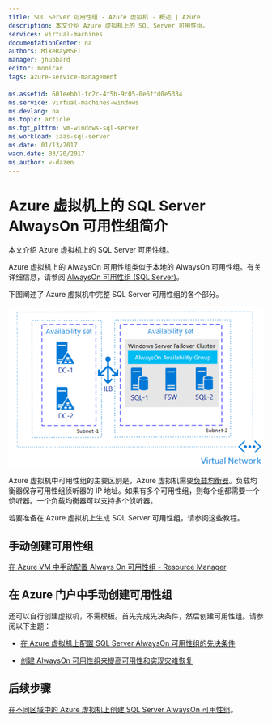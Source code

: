 ```yaml
---
title: SQL Server 可用性组 - Azure 虚拟机 - 概述 | Azure
description: 本文介绍 Azure 虚拟机上的 SQL Server 可用性组。
services: virtual-machines
documentationCenter: na
authors: MikeRayMSFT
manager: jhubbard
editor: monicar
tags: azure-service-management

ms.assetid: 601eebb1-fc2c-4f5b-9c05-0e6ffd0e5334
ms.service: virtual-machines-windows
ms.devlang: na
ms.topic: article
ms.tgt_pltfrm: vm-windows-sql-server
ms.workload: iaas-sql-server
ms.date: 01/13/2017
wacn.date: 03/20/2017
ms.author: v-dazen
---
```


# Azure 虚拟机上的 SQL Server AlwaysOn 可用性组简介 #

本文介绍 Azure 虚拟机上的 SQL Server 可用性组。

Azure 虚拟机上的 AlwaysOn 可用性组类似于本地的 AlwaysOn 可用性组。有关详细信息，请参阅 [AlwaysOn 可用性组 (SQL Server)](http://msdn.microsoft.com/zh-cn/library/hh510230.aspx)。

下图阐述了 Azure 虚拟机中完整 SQL Server 可用性组的各个部分。

![可用性组](./media/virtual-machines-windows-portal-sql-availability-group-tutorial/00-EndstateSampleNoELB.png)  

Azure 虚拟机中可用性组的主要区别是，Azure 虚拟机需要[负载均衡器](../../../load-balancer/load-balancer-overview.md)。负载均衡器保存可用性组侦听器的 IP 地址。如果有多个可用性组，则每个组都需要一个侦听器。一个负载均衡器可以支持多个侦听器。

若要准备在 Azure 虚拟机上生成 SQL Server 可用性组，请参阅这些教程。

## 手动创建可用性组

[在 Azure VM 中手动配置 Always On 可用性组 - Resource Manager](../../virtual-machines-windows-portal-sql-alwayson-availability-groups-manual.md)

## 在 Azure 门户中手动创建可用性组

还可以自行创建虚拟机，不需模板。首先完成先决条件，然后创建可用性组。请参阅以下主题：

- [在 Azure 虚拟机上配置 SQL Server AlwaysOn 可用性组的先决条件](../../windows/sql/virtual-machines-windows-portal-sql-availability-group-prereq.md)

- [创建 AlwaysOn 可用性组来提高可用性和实现灾难恢复](../../virtual-machines-windows-portal-sql-availability-group-tutorial.md)

## 后续步骤

[在不同区域中的 Azure 虚拟机上创建 SQL Server AlwaysOn 可用性组](../../virtual-machines-windows-portal-sql-availability-group-dr.md)。

<!---HONumber=Mooncake_0313_2017-->
<!--Update_Description: wording update-->